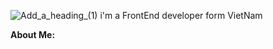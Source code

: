 ![Add_a_heading_(1)](https://user-images.githubusercontent.com/93485271/148046043-3d6f4adc-9917-43f4-b4d7-b63c9cedd0dd.png)
i'm a FrontEnd developer form VietNam

**About Me:**
